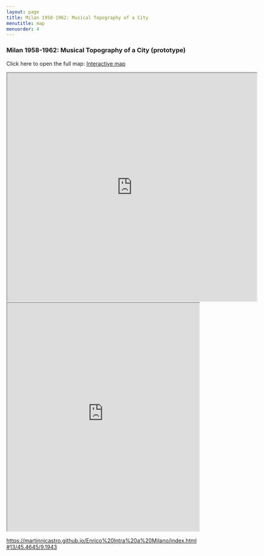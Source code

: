 ```yaml
---
layout: page
title: Milan 1958-1962: Musical Topography of a City
menutitle: map
menuorder: 4
---
```


### Milan 1958-1962: Musical Topography of a City (prototype)

Click here to open the full map: [Interactive map](https://github.com/martinnicastro/Mappa-Intra/blob/main/qgis2web_2021_10_18-23_06_11_474802/index.html)

<iframe src="https://github.com/martinnicastro/Mappa-Intra/blob/main/qgis2web_2021_10_18-23_06_11_474802/index.html" width="130%" height="600"></iframe>



<iframe src="https://{nameofrepository}.github.io/{nameofwebapp}/index.html#{desiredzoomlevel}/{lat}/{long}" width="100%" height="600"></iframe>

https://martinnicastro.github.io/Enrico%20Intra%20a%20Milano/index.html#13/45.4645/9.1943
